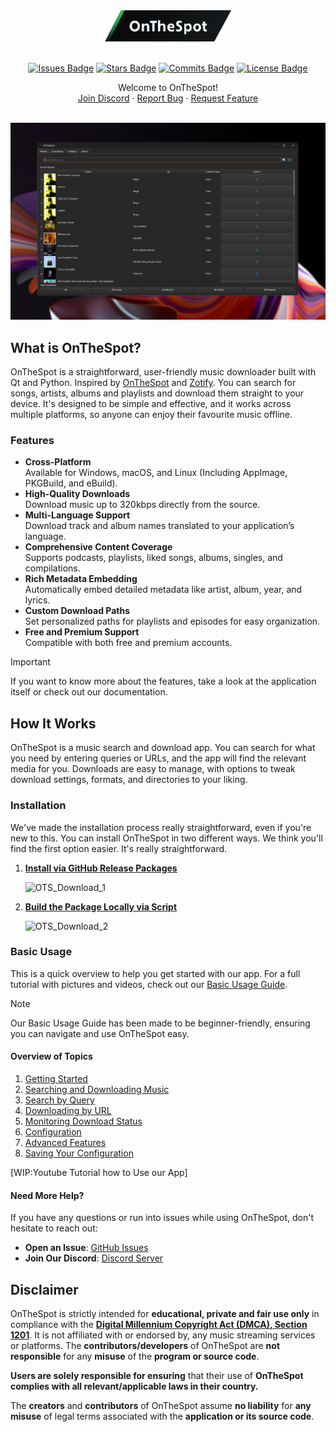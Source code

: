 <div align="center">

<div style="text-align: center;">
  <picture>
    <source media="(prefers-color-scheme: dark)" srcset="assets/01_Logo/Repository-Cover.png">
    <source media="(prefers-color-scheme: light)" srcset="assets/01_Logo/Repository-Cover.png">
    <img src="assets/01_Logo/Repository-Cover.png" alt="Logo of OnTheSpot" width="40%">
  </picture>
</div>

<br>

[![Issues Badge][issues-shield]][issues-url]
[![Stars Badge][stars-shield]][stars-url]
[![Commits Badge][commits-shield]][commits-url]
[![License Badge][license-shield]][license-url]

   <p>
      Welcome to OnTheSpot!
      <br />
      <a href="https://discord.gg/">Join Discord</a>
      ·
      <a href="https://github.com/V1p3rOne/OnTheSpot-Development/issues/new?assignees=&labels=bug&projects=&template=bug-report.yml">Report Bug</a>
      ·
      <a href="https://github.com/V1p3rOne/OnTheSpot-Development/issues/new?assignees=&labels=enhancement&projects=&template=feature_request.yml">Request Feature</a>
   </p>
   <br>
</div>

<img src="assets/02_Images/IMG_Overview.png">

<br>

## What is OnTheSpot?

OnTheSpot is a straightforward, user-friendly music downloader built with Qt and Python. Inspired by [OnTheSpot](https://github.com/casualsnek/onthespot) and [Zotify](https://github.com/zotify-dev/zotify). You can search for songs, artists, albums and playlists and download them straight to your device. It's designed to be simple and effective, and it works across multiple platforms, so anyone can enjoy their favourite music offline.

### Features

- **Cross-Platform**<br>Available for Windows, macOS, and Linux (Including AppImage, PKGBuild, and eBuild).
- **High-Quality Downloads**<br>Download music up to 320kbps directly from the source.
- **Multi-Language Support**<br>Download track and album names translated to your application’s language.
- **Comprehensive Content Coverage**<br>Supports podcasts, playlists, liked songs, albums, singles, and compilations.
- **Rich Metadata Embedding**<br>Automatically embed detailed metadata like artist, album, year, and lyrics.
- **Custom Download Paths**<br>Set personalized paths for playlists and episodes for easy organization.
- **Free and Premium Support**<br>Compatible with both free and premium accounts.

> [!IMPORTANT]  
> If you want to know more about the features, take a look at the application itself or check out our documentation.

## How It Works

OnTheSpot is a music search and download app. You can search for what you need by entering queries or URLs, and the app will find the relevant media for you. Downloads are easy to manage, with options to tweak download settings, formats, and directories to your liking.

### Installation

We've made the installation process really straightforward, even if you're new to this. You can install OnTheSpot in two different ways. We think you'll find the first option easier. It's really straightforward.

1. **[Install via GitHub Release Packages](docs/Installation.md#1-install-via-github-release-packages-recommended)**

    ![OTS_Download_1](assets/03_GIFs/GIF_Download-1.gif)

1. **[Build the Package Locally via Script](docs/Installation.md#2-build-the-package-locally-via-script)**

    ![OTS_Download_2](assets/03_GIFs/GIF_Download-2.gif)

### Basic Usage

This is a quick overview to help you get started with our app. For a full tutorial with pictures and videos, check out our [Basic Usage Guide](docs/Basic-Usage.md).

> [!NOTE]
> Our Basic Usage Guide has been made to be beginner-friendly, ensuring you can navigate and use OnTheSpot easy.

#### Overview of Topics

1. [Getting Started](docs/Basic-Usage.md#1-getting-started)
2. [Searching and Downloading Music](docs/Basic-Usage.md#2-searching-and-downloading-music)
3. [Search by Query](docs/Basic-Usage.md#search-by-query)
4. [Downloading by URL](docs/Basic-Usage.md#download-by-url)
5. [Monitoring Download Status](docs/Basic-Usage.md#3-monitoring-download-status)
6. [Configuration](docs/Basic-Usage.md#4-configuration)
7. [Advanced Features](docs/Basic-Usage.md#5-advanced-configuration)
8. [Saving Your Configuration](docs/Basic-Usage.md#6-saving-your-configuration)

[WIP:Youtube Tutorial how to Use our App]

#### Need More Help?

If you have any questions or run into issues while using OnTheSpot, don't hesitate to reach out:

- **Open an Issue**: [GitHub Issues](https://github.com/justin025/onthespot/issues)
- **Join Our Discord**: [Discord Server](https://discord.gg/)

## Disclaimer

OnTheSpot is strictly intended for **educational, private and fair use only** in compliance with the [**Digital Millennium Copyright Act (DMCA), Section 1201**](https://www.copyright.gov/dmca/). It is not affiliated with or endorsed by, any music streaming services or platforms. The **contributors/developers** of OnTheSpot are **not responsible** for any **misuse** of the **program or source code**.

**Users are solely responsible for ensuring** that their use of **OnTheSpot complies with all relevant/applicable laws in their country.**

The **creators** and **contributors** of OnTheSpot  assume **no liability** for **any misuse** of legal terms associated with the **application or its source code**.

<!-- Badges -->
[issues-shield]: https://img.shields.io/github/issues/justin025/onthespot?style=for-the-badge&label=ISSUES&labelColor=2B2B2B&color=428BEE
[issues-url]: https://github.com/justin025/onthespot/issues
[stars-shield]: https://img.shields.io/github/stars/justin025/onthespot?style=for-the-badge&label=STARS&labelColor=2B2B2B&color=FF006E
[stars-url]: https://github.com/justin025/onthespot/stargazers
[commits-shield]: https://img.shields.io/github/commit-activity/m/justin025/onthespot?style=for-the-badge&label=COMMITS&labelColor=2B2B2B&color=E53935
[commits-url]: https://github.com/justin025/onthespot/commits/main
[license-shield]: https://img.shields.io/github/license/justin025/onthespot?style=for-the-badge&label=LICENSE&labelColor=2B2B2B&color=FF6F3F
[license-url]: https://github.com/justin025/onthespot/blob/main/LICENSE
